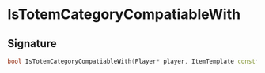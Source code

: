 # IsTotemCategoryCompatiableWith

## Signature

```cpp
bool IsTotemCategoryCompatiableWith(Player* player, ItemTemplate const* pProto, uint32 requiredTotemCategoryId)
```
